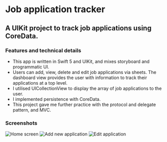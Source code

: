 # Job application tracker

## A UIKit project to track job applications using CoreData.

### Features and technical details
  - This app is written in Swift 5 and UIKit, and mixes storyboard and programmatic UI.
  - Users can add, view, delete and edit job applications via sheets. The dashboard view provides the user with information to track their applications at a top level.
  - I utilised UICollectionView to display the array of job applications to the user.
  - I implemented persistence with CoreData.
  - This project gave me further practice with the protocol and delegate pattern, and MVC.

### Screenshots
![Home screen](https://github.com/steven-hill/Job-application-tracker/assets/98730693/47d737cb-d698-4f0c-9a84-49e3470b92f2)    ![Add new application](https://github.com/steven-hill/Job-application-tracker/assets/98730693/bd29bc00-390c-49f1-93c1-06d51e38309c)    ![Edit application](https://github.com/steven-hill/Job-application-tracker/assets/98730693/bf9133d9-34be-4c1a-a5fb-d944a202e90c)



